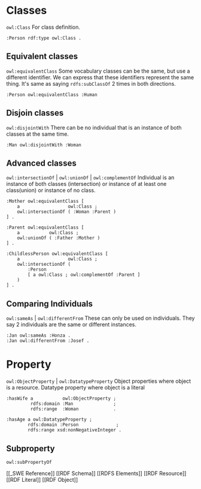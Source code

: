 # Classes
`owl:Class`
For class definition.

```turtle
:Person rdf:type owl:Class .
```
## Equivalent classes
`owl:equivalentClass`
Some vocabulary classes can be the same, but use a different identifier. We can express that these identifiers represent the same thing.
It's same as saying `rdfs:subClassOf` 2 times in both directions.

```turtle
:Person owl:equivalentClass :Human
```

## Disjoin classes
`owl:disjointWith`
There can be no individual that is an instance of both classes at the same time.

```turtle
:Man owl:disjointWith :Woman
```

## Advanced classes
`owl:intersectionOf` | `owl:unionOf` | `owl:complementOf`
Individual is an instance of both classes (intersection) or instance of at least one class(union) or instance of no class.

```turtle
:Mother owl:equivalentClass [
	a                  owl:Class ;
	owl:intersectionOf ( :Woman :Parent )
] .

:Parent owl:equivalentClass [
	a           owl:Class ;
	owl:unionOf ( :Father :Mother )
] .

:ChildlessPerson owl:equivalentClass [
	a                  owl:Class ;
	owl:intersectionOf ( 
		:Person
		[ a owl:Class ; owl:complementOf :Parent ]
	)
] .
```

## Comparing Individuals
`owl:sameAs` | `owl:differentFrom`
These can only be used on individuals.
They say 2 individuals are the same or different instances.

```turtle
:Jan owl:sameAs :Honza .
:Jan owl:differentFrom :Josef .
```

# Property
`owl:ObjectProperty` | `owl:DatatypeProperty`
Object properties where object is a resource.
Datatype property where object is a literal

```turtle
:hasWife a           owl:ObjectProperty ;
		 rdfs:domain :Man               ;
		 rdfs:range  :Woman             .

:hasAge a owl:DatatypeProperty ;
		rdfs:domain :Person              ;
		rdfs:range xsd:nonNegativeInteger .
```

## Subproperty
`owl:subPropertyOf`


[[_SWE Reference]]
[[RDF Schema]]
[[RDFS Elements]]
[[RDF Resource]]
[[RDF Literal]]
[[RDF Object]]